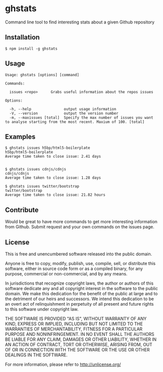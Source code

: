 # ghstats

Command line tool to find interesting stats about a given Github repository

## Installation

    $ npm install -g ghstats

## Usage 

    Usage: ghstats [options] [command]

    Commands:

      issues <repo>      Grabs useful information about the repos issues

    Options:

      -h, --help               output usage information
      -V, --version            output the version number
      -m, --maxissues [total]  Specify the max number of issues you want to analyse starting from the most recent. Maxium of 100. [total]



## Examples

    $ ghstats issues h5bp/html5-boilerplate
    h5bp/html5-boilerplate
    Average time taken to close issue: 2.41 days


    $ ghstats issues cdnjs/cdnjs           
    cdnjs/cdnjs
    Average time taken to close issue: 1.28 days

    $ ghstats issues twitter/bootstrap
    twitter/bootstrap
    Average time taken to close issue: 21.82 hours

## Contribute

Would be great to have more commands to get more interesting information from Github. Submit request and your own commands on the issues page.

## License

This is free and unencumbered software released into the public domain.

Anyone is free to copy, modify, publish, use, compile, sell, or
distribute this software, either in source code form or as a compiled
binary, for any purpose, commercial or non-commercial, and by any
means.

In jurisdictions that recognize copyright laws, the author or authors
of this software dedicate any and all copyright interest in the
software to the public domain. We make this dedication for the benefit
of the public at large and to the detriment of our heirs and
successors. We intend this dedication to be an overt act of
relinquishment in perpetuity of all present and future rights to this
software under copyright law.

THE SOFTWARE IS PROVIDED "AS IS", WITHOUT WARRANTY OF ANY KIND,
EXPRESS OR IMPLIED, INCLUDING BUT NOT LIMITED TO THE WARRANTIES OF
MERCHANTABILITY, FITNESS FOR A PARTICULAR PURPOSE AND NONINFRINGEMENT.
IN NO EVENT SHALL THE AUTHORS BE LIABLE FOR ANY CLAIM, DAMAGES OR
OTHER LIABILITY, WHETHER IN AN ACTION OF CONTRACT, TORT OR OTHERWISE,
ARISING FROM, OUT OF OR IN CONNECTION WITH THE SOFTWARE OR THE USE OR
OTHER DEALINGS IN THE SOFTWARE.

For more information, please refer to <http://unlicense.org/>